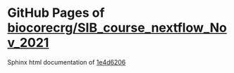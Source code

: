 GitHub Pages of [biocorecrg/SIB_course_nextflow_Nov_2021](https://github.com/biocorecrg/SIB_course_nextflow_Nov_2021.git)
===
Sphinx html documentation of [1e4d6206](https://github.com/biocorecrg/SIB_course_nextflow_Nov_2021/tree/1e4d6206ce030e03bee7f1710a2905815656ccf4)
